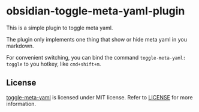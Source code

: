 # obsidian-toggle-meta-yaml-plugin

This is a simple plugin to toggle meta yaml. 

The plugin only implements one thing that show or hide meta yaml in you markdown.

For convenient switching, you can bind the command `toggle-meta-yaml: toggle` to you hotkey, like `cmd+shift+m`.

## License
[toggle-meta-yaml](https://github.com/hua03/obsidian-toggle-meta-yaml-plugin) is licensed under MIT license. Refer to [LICENSE](Licence) for more information.
